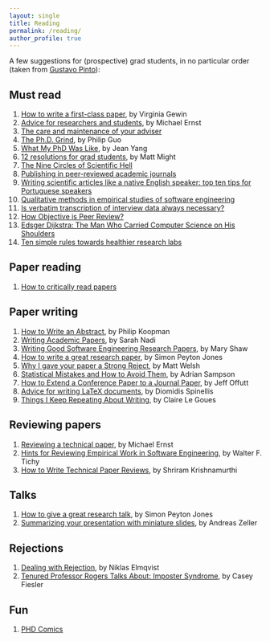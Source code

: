 ```yaml
---
layout: single
title: Reading
permalink: /reading/
author_profile: true
---
```


A few suggestions for (prospective) grad students, in no particular order (taken from [Gustavo Pinto](https://gustavopinto.org)):

## Must read

1. [How to write a first-class paper](https://www.nature.com/articles/d41586-018-02404-4), by Virginia Gewin
1. [Advice for researchers and students](https://homes.cs.washington.edu/~mernst/advice/), by Michael Ernst
1. [The care and maintenance of your adviser](http://www.nature.com/naturejobs/2011/110127/pdf/nj7331-570a.pdf)
1. [The Ph.D. Grind](https://drive.google.com/file/d/1GGvub2Lxx7g45WDJBrUZAtj_lvgix4rl/view), by Philip Guo
1. [What My PhD Was Like](http://jxyzabc.blogspot.com.br/2016/02/my-phd-abridged.html), by Jean Yang
1. [12 resolutions for grad students](http://matt.might.net/articles/grad-student-resolutions/), by Matt Might
1. [The Nine Circles of Scientific Hell](http://journals.sagepub.com/doi/pdf/10.1177/1745691612459519)
1. [Publishing in peer-reviewed academic journals](ttps://lo.unisa.edu.au/mod/page/view.php?id=489385)
1. [Writing scientific articles like a native English
speaker: top ten tips for Portuguese speakers](https://www.scielo.br/pdf/clin/v69n3/1807-5932-clin-69-03-153.pdf)
1. [Qualitative methods in empirical studies of software engineering](https://ieeexplore.ieee.org/document/799955)
1. [Is verbatim transcription of interview data always necessary?](https://www.sciencedirect.com/science/article/pii/S0897189705000893)
1. [How Objective is Peer Review?](https://cacm.acm.org/blogs/blog-cacm/248824-how-objective-is-peer-review/fulltext)
1. [Edsger Dijkstra: The Man Who Carried Computer Science on His Shoulders](https://inference-review.com/article/the-man-who-carried-computer-science-on-his-shoulders)
1. [Ten simple rules towards healthier research labs](https://journals.plos.org/ploscompbiol/article?id=10.1371/journal.pcbi.1006914)

## Paper reading

1. [How to critically read papers](http://tomasp.net/blog/2017/papers-we-scrutinize)

## Paper writing

1. [How to Write an Abstract](https://users.ece.cmu.edu/~koopman/essays/abstract.html), by Philip Koopman
1. [Writing Academic Papers](http://sarahnadi.org/writing-papers/), by Sarah Nadi
1. [Writing Good Software Engineering Research Papers](http://www.cis.famu.edu/~cen5055joe/Administrative/HowToWrite_ResearchPaper.pdf), by Mary Shaw
1. [How to write a great research paper](https://www.microsoft.com/en-us/research/academic-program/write-great-research-paper), by Simon Peyton Jones
1. [Why I gave your paper a Strong Reject](http://matt-welsh.blogspot.com.br/2016/04/why-i-gave-your-paper-strong-reject.html), by Matt Welsh
1. [Statistical Mistakes and How to Avoid Them](http://www.cs.cornell.edu/~asampson/blog/statsmistakes.html), by Adrian Sampson
1. [How to Extend a Conference Paper to a Journal Paper](http://cs.gmu.edu/~offutt/stvr/26-7-October2016.html), by Jeff Offutt
1. [Advice for writing LaTeX documents](https://github.com/dspinellis/latex-advice), by Diomidis Spinellis
1. [Things I Keep Repeating About Writing](https://clairelegoues.com/2016/08/23/things-i-keep-repeating-about-writing/), by Claire Le Goues

## Reviewing papers

1. [Reviewing a technical paper](https://homes.cs.washington.edu/~mernst/advice/review-technical-paper.html), by Michael Ernst
1. [Hints for Reviewing Empirical Work in Software Engineering](https://cs.gmu.edu/~offutt/classes/see/papers/tichy-overview.pdf), by Walter F. Tichy
1. [How to Write Technical Paper Reviews](https://cs.brown.edu/~sk/Memos/Paper-Reviews/), by Shriram Krishnamurthi

## Talks

1. [How to give a great research talk](https://www.microsoft.com/en-us/research/academic-program/give-great-research-talk), by Simon Peyton Jones
1. [Summarizing your presentation with miniature slides](http://andreas-zeller.blogspot.com.br/2013/10/summarizing-your-presentation-with.html), by Andreas Zeller

## Rejections

1. [Dealing with Rejection](https://sites.umiacs.umd.edu/elm/2016/10/25/dealing-with-rejection/), by Niklas Elmqvist
1. [Tenured Professor Rogers Talks About: Imposter Syndrome](https://medium.com/@cfiesler/tenured-professor-rogers-talks-about-imposter-syndrome-229e0a546ac1), by Casey Fiesler


## Fun

1. [PHD Comics](http://www.phdcomics.com/)
